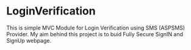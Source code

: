 # LoginVerification
This is simple MVC Module for Login Verification using SMS (ASPSMS) Provider. My aim behind this project is to buid Fully Secure SignIN and SignUp webpage.
